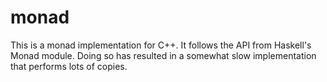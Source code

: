 monad
=====

This is a monad implementation for C++.  It follows the API from Haskell's Monad module.  Doing so has resulted in a somewhat slow implementation that performs lots of copies.
